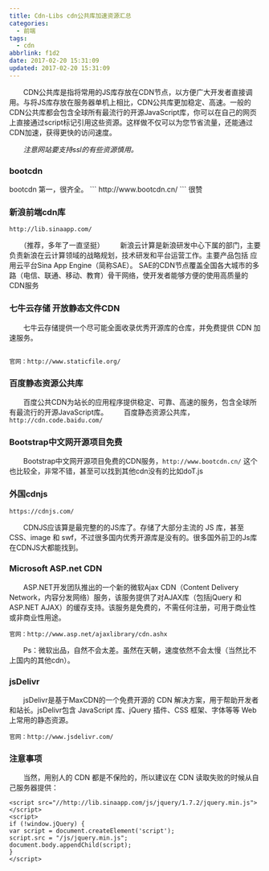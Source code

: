 ```yaml
---
title: Cdn-Libs cdn公共库加速资源汇总
categories:
  - 前端
tags:
  - cdn
abbrlink: f1d2
date: 2017-02-20 15:31:09
updated: 2017-02-20 15:31:09
---
```


　　CDN公共库是指将常用的JS库存放在CDN节点，以方便广大开发者直接调用。与将JS库存放在服务器单机上相比，CDN公共库更加稳定、高速。一般的CDN公共库都会包含全球所有最流行的开源JavaScript库，你可以在自己的网页上直接通过script标记引用这些资源。这样做不仅可以为您节省流量，还能通过CDN加速，获得更快的访问速度。

　　*注意网站要支持ssl的有些资源慎用。*

<!-- more -->

### bootcdn

<div align="center">

</div>
bootcdn 第一，很齐全。
```
http://www.bootcdn.cn/
```
很赞

### 新浪前端cdn库

```
http://lib.sinaapp.com/
```

　　（推荐，多年了一直坚挺）
　　新浪云计算是新浪研发中心下属的部门，主要负责新浪在云计算领域的战略规划，技术研发和平台运营工作。主要产品包括 应用云平台Sina App Engine（简称SAE）。
SAE的CDN节点覆盖全国各大城市的多路（电信、联通、移动、教育）骨干网络，使开发者能够方便的使用高质量的CDN服务

### 七牛云存储 开放静态文件CDN

　　七牛云存储提供一个尽可能全面收录优秀开源库的仓库，并免费提供 CDN 加速服务。

```

官网：http://www.staticfile.org/
```

### 百度静态资源公共库

　　百度公共CDN为站长的应用程序提供稳定、可靠、高速的服务，包含全球所有最流行的开源JavaScript库。
　　百度静态资源公共库，`http://cdn.code.baidu.com/`

### Bootstrap中文网开源项目免费

　　Bootstrap中文网开源项目免费的CDN服务，`http://www.bootcdn.cn/`
这个也比较全，非常不错，甚至可以找到其他cdn没有的比如doT.js

### 外国cdnjs

```
https://cdnjs.com/
```

　　CDNJS应该算是最完整的的JS库了。存储了大部分主流的 JS 库，甚至 CSS、image 和 swf，不过很多国内优秀开源库是没有的。很多国外前卫的Js库在CDNJS大都能找到。

### Microsoft ASP.net CDN

　　ASP.NET开发团队推出的一个新的微软Ajax CDN（Content Delivery Network，内容分发网络）服务，该服务提供了对AJAX库（包括jQuery 和 ASP.NET AJAX）的缓存支持。该服务是免费的，不需任何注册，可用于商业性或非商业性用途。

```
官网：http://www.asp.net/ajaxlibrary/cdn.ashx
```

　　Ps：微软出品，自然不会太差。虽然在天朝，速度依然不会太慢（当然比不上国内的其他cdn）。

### jsDelivr

　　jsDelivr是基于MaxCDN的一个免费开源的 CDN 解决方案，用于帮助开发者和站长。jsDelivr包含 JavaScript 库、jQuery 插件、CSS 框架、字体等等 Web 上常用的静态资源。

```
官网：http://www.jsdelivr.com/
```

### 注意事项

　　当然，用别人的 CDN 都是不保险的，所以建议在 CDN 读取失败的时候从自己服务器提供：

```
<script src="//http://lib.sinaapp.com/js/jquery/1.7.2/jquery.min.js"></script>
<script>
if (!window.jQuery) {
var script = document.createElement('script');
script.src = "/js/jquery.min.js";
document.body.appendChild(script);
}
</script>
```
